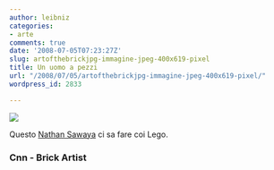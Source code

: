 ```yaml
---
author: leibniz
categories:
- arte
comments: true
date: '2008-07-05T07:23:27Z'
slug: artofthebrickjpg-immagine-jpeg-400x619-pixel
title: Un uomo a pezzi
url: "/2008/07/05/artofthebrickjpg-immagine-jpeg-400x619-pixel/"
wordpress_id: 2833

---
```

![]()  
[![](https://www.brickartist.com/gallery/ArtoftheBrick.jpg)](https://www.brickartist.com)  

Questo [Nathan Sawaya](https://edition.cnn.com/2008/SHOWBIZ/07/04/lego.artist/index.html#cnnSTCText) ci sa fare coi Lego.

### Cnn - Brick Artist
